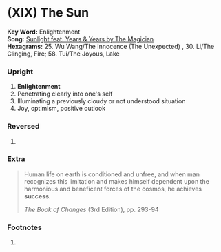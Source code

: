# (XIX) The Sun 

**Key Word:** Enlightenment  
**Song:** [Sunlight feat. Years & Years by The Magician](https://www.youtube.com/watch?v=TFXlWfzW9Uo)  
**Hexagrams:** 25. Wu Wang/The Innocence (The Unexpected) , 30. Li/The Clinging, Fire; 58. Tui/The Joyous, Lake



### Upright

1) **Enlightenment**
2) Penetrating clearly into one's self
3) Illuminating a previously cloudy or not understood situation
4) Joy, optimism, positive outlook



### Reversed

1) 



### Extra

>Human life on earth is conditioned and unfree, and when man recognizes this limitation and makes himself dependent upon the harmonious and beneficent forces of the cosmos, he achieves **success**.
>
> *The Book of Changes* (3rd Edition), pp. 293-94



### Footnotes

1.


